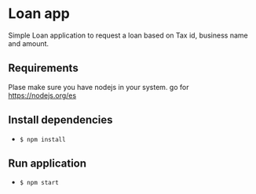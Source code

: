 # Loan app

Simple Loan application to request a loan based on Tax id, business name and amount.

## Requirements

Plase make sure you have nodejs in your system. go for https://nodejs.org/es

## Install dependencies

- `$ npm install`

## Run application

- `$ npm start`
